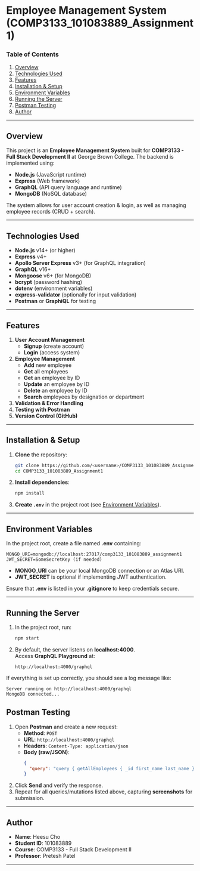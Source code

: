 
# Employee Management System (COMP3133_101083889_Assignment1)

### Table of Contents
1. [Overview](#overview)  
2. [Technologies Used](#technologies-used)  
3. [Features](#features)  
4. [Installation & Setup](#installation--setup)  
6. [Environment Variables](#environment-variables)  
7. [Running the Server](#running-the-server)   
9. [Postman Testing](#postman-testing)  
11. [Author](#author)

---

## Overview

This project is an **Employee Management System** built for **COMP3133 - Full Stack Development II** at George Brown College. The backend is implemented using:
- **Node.js** (JavaScript runtime)
- **Express** (Web framework)
- **GraphQL** (API query language and runtime)
- **MongoDB** (NoSQL database)

The system allows for user account creation & login, as well as managing employee records (CRUD + search).

---

## Technologies Used
- **Node.js** v14+ (or higher)
- **Express** v4+
- **Apollo Server Express** v3+ (for GraphQL integration)
- **GraphQL** v16+
- **Mongoose** v6+ (for MongoDB)
- **bcrypt** (password hashing)
- **dotenv** (environment variables)
- **express-validator** (optionally for input validation)
- **Postman** or **GraphiQL** for testing

---

## Features
1. **User Account Management**  
   - **Signup** (create account)  
   - **Login** (access system)
2. **Employee Management**  
   - **Add** new employee  
   - **Get** all employees  
   - **Get** an employee by ID  
   - **Update** an employee by ID  
   - **Delete** an employee by ID  
   - **Search** employees by designation or department
3. **Validation & Error Handling**  
4. **Testing with Postman**  
5. **Version Control (GitHub)**

---



## Installation & Setup

1. **Clone** the repository:
   ```bash
   git clone https://github.com/<username>/COMP3133_101083889_Assignment1.git
   cd COMP3133_101083889_Assignment1
   ```

2. **Install dependencies**:
   ```bash
   npm install
   ```

3. **Create `.env`** in the project root (see [Environment Variables](#environment-variables)).

---

## Environment Variables

In the project root, create a file named **.env** containing:
```
MONGO_URI=mongodb://localhost:27017/comp3133_101083889_assignment1
JWT_SECRET=SomeSecretKey (if needed)
```
- **MONGO_URI** can be your local MongoDB connection or an Atlas URI.
- **JWT_SECRET** is optional if implementing JWT authentication.

Ensure that **.env** is listed in your **.gitignore** to keep credentials secure.

---

## Running the Server

1. In the project root, run:
   ```bash
   npm start
   ```
2. By default, the server listens on **localhost:4000**.  
   Access **GraphQL Playground** at:
   ```
   http://localhost:4000/graphql
   ```

If everything is set up correctly, you should see a log message like:
```
Server running on http://localhost:4000/graphql
MongoDB connected...
```


## Postman Testing

1. Open **Postman** and create a new request:
   - **Method**: `POST`
   - **URL**: `http://localhost:4000/graphql`
   - **Headers**: `Content-Type: application/json`
   - **Body (raw/JSON)**:  
     ```json
     {
       "query": "query { getAllEmployees { _id first_name last_name } }"
     }
     ```
2. Click **Send** and verify the response.
3. Repeat for all queries/mutations listed above, capturing **screenshots** for submission.

---


## Author
- **Name**: Heesu Cho  
- **Student ID**: 101083889  
- **Course**: COMP3133 - Full Stack Development II  
- **Professor**: Pretesh Patel

---

